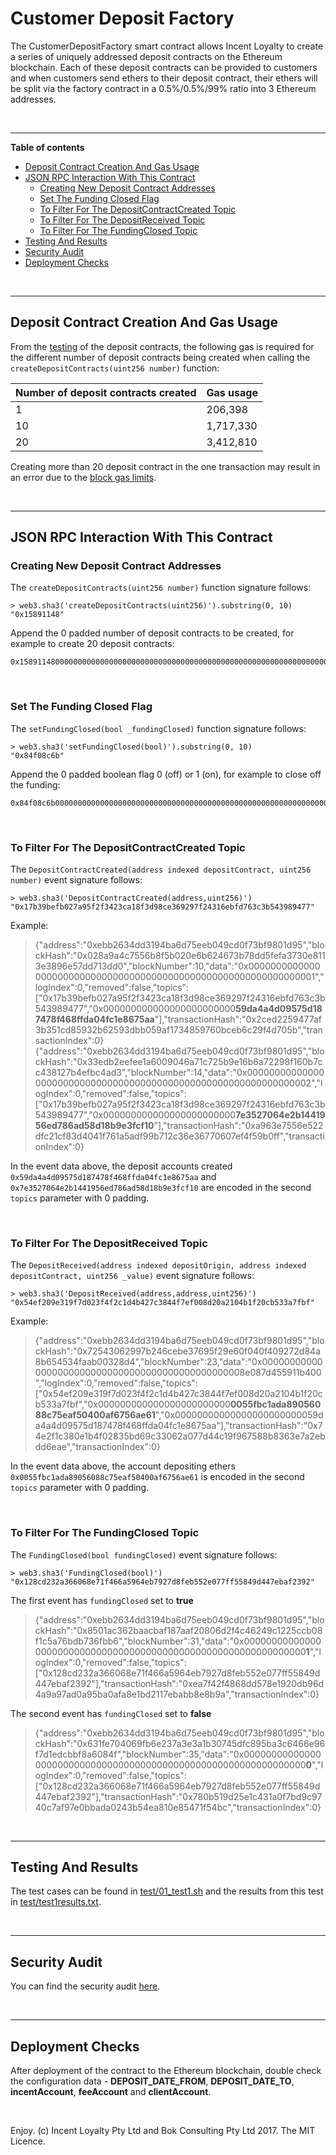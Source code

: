 # Customer Deposit Factory

The CustomerDepositFactory smart contract allows Incent Loyalty to create a series of uniquely addressed deposit contracts on the Ethereum blockchain. Each of these deposit contracts can be provided to customers and when customers send ethers to their deposit contract, their ethers will be split via the factory contract in a 0.5%/0.5%/99% ratio into 3 Ethereum addresses.

<br />

<hr />

**Table of contents**

* [Deposit Contract Creation And Gas Usage](#deposit-contract-creation-and-gas-usage)
* [JSON RPC Interaction With This Contract](#json-rpc-interaction-with-this-contract)
  * [Creating New Deposit Contract Addresses](#creating-new-deposit-contract-addresses)
  * [Set The Funding Closed Flag](#set-the-funding-closed-flag)
  * [To Filter For The DepositContractCreated Topic](#to-filter-for-the-depositcontractcreated-topic)
  * [To Filter For The DepositReceived Topic](#to-filter-for-the-depositreceived-topic)
  * [To Filter For The FundingClosed Topic](#to-filter-for-the-fundingclosed-topic)
* [Testing And Results](#testing-and-results)
* [Security Audit](#security-audit)
* [Deployment Checks](#deployment-checks)


<br />

<hr />

## Deposit Contract Creation And Gas Usage

From the [testing](test/test1results.txt) of the deposit contracts, the following gas is required for the different number of deposit contracts being created when calling the `createDepositContracts(uint256 number)` function:

Number of deposit contracts created | Gas usage
--- | ---
1 | 206,398
10 | 1,717,330
20 | 3,412,810

Creating more than 20 deposit contract in the one transaction may result in an error due to the [block gas limits](https://etherscan.io/chart/gaslimit).

<br />

<hr />

## JSON RPC Interaction With This Contract

### Creating New Deposit Contract Addresses

The `createDepositContracts(uint256 number)` function signature follows:

    > web3.sha3('createDepositContracts(uint256)').substring(0, 10)
    "0x15891148"

Append the 0 padded number of deposit contracts to be created, for example to create 20 deposit contracts:

    0x158911480000000000000000000000000000000000000000000000000000000000000014

<br />

### Set The Funding Closed Flag

The `setFundingClosed(bool _fundingClosed)` function signature follows:

    > web3.sha3('setFundingClosed(bool)').substring(0, 10)
    "0x84f08c6b"

Append the 0 padded boolean flag 0 (off) or 1 (on), for example to close off the funding:

    0x84f08c6b0000000000000000000000000000000000000000000000000000000000000001

<br />

### To Filter For The DepositContractCreated Topic

The `DepositContractCreated(address indexed depositContract, uint256 number)` event signature follows:

    > web3.sha3('DepositContractCreated(address,uint256)')
    "0x17b39befb027a95f2f3423ca18f3d98ce369297f24316ebfd763c3b543989477"

Example:

> {"address":"0xebb2634dd3194ba6d75eeb049cd0f73bf9801d95","blockHash":"0x028a9a4c7556b8f5b020e6b624673b78dd5fefa3730e8113e3896e57dd713dd0","blockNumber":10,"data":"0x0000000000000000000000000000000000000000000000000000000000000001","logIndex":0,"removed":false,"topics":["0x17b39befb027a95f2f3423ca18f3d98ce369297f24316ebfd763c3b543989477","0x000000000000000000000000**59da4a4d09575d187478f468ffda04fc1e8675aa**"],"transactionHash":"0x2ced2259477af3b351cd85932b62593dbb059af1734859760bceb6c29f4d705b","transactionIndex":0}
> {"address":"0xebb2634dd3194ba6d75eeb049cd0f73bf9801d95","blockHash":"0x33edb2eefee1a6009046a71c725b9e16b6a72298f160b7cc438127b4efbc4ad3","blockNumber":14,"data":"0x0000000000000000000000000000000000000000000000000000000000000002","logIndex":0,"removed":false,"topics":["0x17b39befb027a95f2f3423ca18f3d98ce369297f24316ebfd763c3b543989477","0x000000000000000000000000**7e3527064e2b1441956ed786ad58d18b9e3fcf10**"],"transactionHash":"0xa963e7556e522dfc21cf83d4041f761a5adf99b712c36e36770607ef4f59b0ff","transactionIndex":0}


In the event data above, the deposit accounts created `0x59da4a4d09575d187478f468ffda04fc1e8675aa` and `0x7e3527064e2b1441956ed786ad58d18b9e3fcf10` are encoded in the second `topics` parameter with 0 padding.


<br />

### To Filter For The DepositReceived Topic

The `DepositReceived(address indexed depositOrigin, address indexed depositContract, uint256 _value)` event signature follows:

    > web3.sha3('DepositReceived(address,address,uint256)')
    "0x54ef209e319f7d023f4f2c1d4b427c3844f7ef008d20a2104b1f20cb533a7fbf"

Example:

>  {"address":"0xebb2634dd3194ba6d75eeb049cd0f73bf9801d95","blockHash":"0x72543062997b246cebe37695f29e60f040f409272d84a8b654534faab00328d4","blockNumber":23,"data":"0x0000000000000000000000000000000000000000000000008e087d455911b400","logIndex":0,"removed":false,"topics":["0x54ef209e319f7d023f4f2c1d4b427c3844f7ef008d20a2104b1f20cb533a7fbf","0x000000000000000000000000**0055fbc1ada89056088c75eaf50400af6756ae61**","0x00000000000000000000000059da4a4d09575d187478f468ffda04fc1e8675aa"],"transactionHash":"0x74e2f1c380e1b4f02835bd69c33062a077d44c19f967588b8363e7a2ebdd6eae","transactionIndex":0}

In the event data above, the account depositing ethers `0x0055fbc1ada89056088c75eaf50400af6756ae61` is encoded in the second `topics` parameter with 0 padding.

<br />

### To Filter For The FundingClosed Topic

The `FundingClosed(bool fundingClosed)` event signature follows:

    > web3.sha3('FundingClosed(bool)')
    "0x128cd232a366068e71f466a5964eb7927d8feb552e077ff55849d447ebaf2392"

The first event has `fundingClosed` set to **true**
>  {"address":"0xebb2634dd3194ba6d75eeb049cd0f73bf9801d95","blockHash":"0x8501ac362baacbaf187aaf20806d2f4c46249c1225ccb08f1c5a76bdb736fbb6","blockNumber":31,"data":"0x000000000000000000000000000000000000000000000000000000000000000**1**","logIndex":0,"removed":false,"topics":["0x128cd232a366068e71f466a5964eb7927d8feb552e077ff55849d447ebaf2392"],"transactionHash":"0xea7f42f4868dd578e1920db96d4a9a97ad0a95ba0afa8e1bd2117ebabb8e8b9a","transactionIndex":0}

The second event has `fundingClosed` set to **false**
> {"address":"0xebb2634dd3194ba6d75eeb049cd0f73bf9801d95","blockHash":"0x631fe704069fb6e237a3e3a1b30745dfc895ba3c6466e96f7d1edcbbf8a6084f","blockNumber":35,"data":"0x000000000000000000000000000000000000000000000000000000000000000**0**","logIndex":0,"removed":false,"topics":["0x128cd232a366068e71f466a5964eb7927d8feb552e077ff55849d447ebaf2392"],"transactionHash":"0x780b519d25e1c431a0f7bd9c9740c7af97e0bbada0243b54ea810e85471f54bc","transactionIndex":0}


<br />

<hr />

## Testing And Results

The test cases can be found in [test/01_test1.sh](test/01_test1.sh) and the results from this test in [test/test1results.txt](test/test1results.txt).

<br />

<hr />

## Security Audit

You can find the security audit [here](SecurityAudit).

<br />

<hr />

## Deployment Checks

After deployment of the contract to the Ethereum blockchain, double check the configuration data - **DEPOSIT_DATE_FROM**, **DEPOSIT_DATE_TO**, **incentAccount**, **feeAccount** and **clientAccount**.

<br />

Enjoy. (c) Incent Loyalty Pty Ltd and Bok Consulting Pty Ltd 2017. The MIT Licence.

